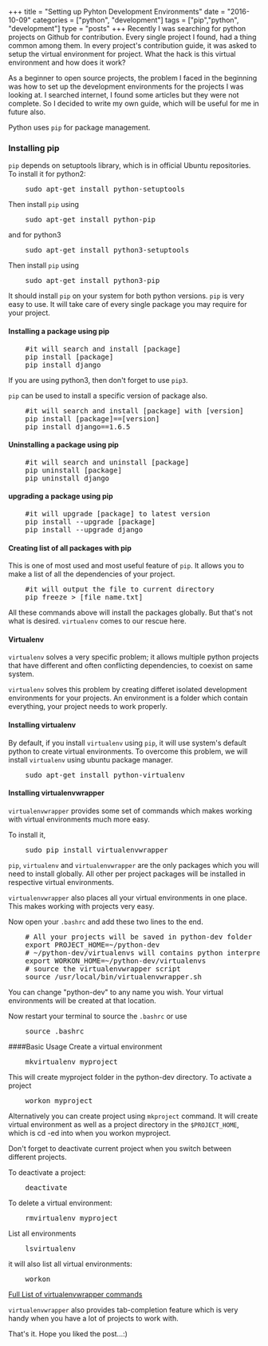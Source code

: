 +++
title = "Setting up Pyhton Development Environments"
date = "2016-10-09"
categories = ["python", "development"]
tags = ["pip","python", "development"]
type = "posts"
+++
Recently I was searching for python projects on Github for contribution. Every single project I found, had a thing common among them. In every project's contribution guide, it was asked to setup the virtual environment for project. What the hack is this virtual environment and how does it work?

As a beginner to open source projects, the problem I faced in the beginning was how to set up the development environments for the projects I was looking at. I searched internet, I found some articles but they were not complete. So I decided to write my own guide, which will be useful for me in future also.

Python uses <code>pip</code> for package management.

### Installing pip
<code>pip</code> depends on setuptools library, which is in official Ubuntu repositories. To install it for python2:
<pre>
    sudo apt-get install python-setuptools
</pre>
Then install <code>pip</code> using
<pre>
    sudo apt-get install python-pip
</pre>

and for python3
<pre>
    sudo apt-get install python3-setuptools
</pre>
Then install <code>pip</code> using
<pre>
    sudo apt-get install python3-pip
</pre>

It should install <code>pip</code> on your system for both python versions. <code>pip</code> is very easy to use. It will take care of every single package you may require for your project.

#### Installing a package using pip
<pre>
    #it will search and install [package]
    pip install [package]
    pip install django
</pre>
If you are using python3, then don't forget to use <code>pip3</code>.

<code>pip</code> can be used to install a specific version of package also.
<pre>
    #it will search and install [package] with [version]
    pip install [package]==[version]
    pip install django==1.6.5
</pre>

#### Uninstalling a package using pip
<pre>
    #it will search and uninstall [package]
    pip uninstall [package]
    pip uninstall django
</pre>

#### upgrading a package using pip
<pre>
    #it will upgrade [package] to latest version
    pip install --upgrade [package]
    pip install --upgrade django
</pre>

#### Creating list of all packages with pip
This is one of most used and most useful feature of <code>pip</code>. It allows you to make a list of all the dependencies of your project.
<pre>
    #it will output the file to current directory
    pip freeze > [file_name.txt]
</pre>

All these commands above will install the packages globally. But that's not what is desired. <code>virtualenv</code> comes to our rescue here.

#### Virtualenv
<code>virtualenv</code> solves a very specific problem; it allows multiple python projects that have different and often conflicting dependencies, to coexist on same system.

<code>virtualenv</code> solves this problem by creating differet isolated development environments for your projects. An environment is a folder which contain everything, your project needs to work properly.

#### Installing virtualenv
By default, if you install <code>virtualenv</code> using <code>pip</code>, it will use system's default python to create virtual environments. To overcome this problem, we will install <code>virtualenv</code> using ubuntu package manager.
<pre>
    sudo apt-get install python-virtualenv
</pre>

#### Installing virtualenvwrapper
<code>virtualenvwrapper</code> provides some set of commands which makes working with virtual environments much more easy.

To install it,
<pre>
    sudo pip install virtualenvwrapper
</pre>

<code>pip</code>, <code>virtualenv</code> and <code>virtualenvwrapper</code> are the only packages which you will need to install globally. All other per project packages will be installed in respective virtual environments.

<code>virtualenvwrapper</code> also places all your virtual environments in one place. This makes working with projects very easy.

Now open your <code>.bashrc</code> and add these two lines to the end.
<pre>
    # All your projects will be saved in python-dev folder
    export PROJECT_HOME=~/python-dev
    # ~/python-dev/virtualenvs will contains python interpreters for each project.
    export WORKON_HOME=~/python-dev/virtualenvs
    # source the virtualenvwrapper script
    source /usr/local/bin/virtualenvwrapper.sh
</pre>

You can change "python-dev" to any name you wish. Your virtual environments will be created at that location.

Now restart your terminal to source the <code>.bashrc</code> or use
<pre>
    source .bashrc
</pre>

####Basic Usage
Create a virtual environment
<pre>
    mkvirtualenv myproject
</pre>

This will create myproject folder in the python-dev directory. To activate a project
<pre>
    workon myproject
</pre>

Alternatively you can create project using <code>mkproject</code> command. It will create virtual environment as well as a project directory in the <code>$PROJECT_HOME</code>, which is cd -ed into when you workon myproject.

Don't forget to deactivate current project when you switch between different projects.

To deactivate a project:
<pre>
    deactivate
</pre>

To delete a virtual environment:
<pre>
    rmvirtualenv myproject
</pre>

List all environments
<pre>
    lsvirtualenv
</pre>

it will also list all virtual environments:
<pre>
    workon
</pre>

[Full List of virtualenvwrapper commands](https://virtualenvwrapper.readthedocs.io/en/latest/command_ref.html)

<code>virtualenvwrapper</code> also provides tab-completion feature which is very handy when you have a lot of projects to work with.

That's it. Hope you liked the post...:)

